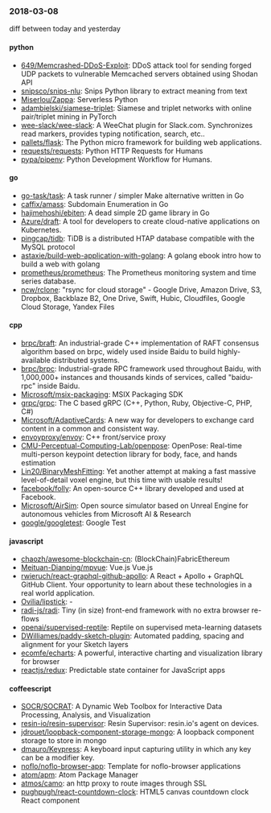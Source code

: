 ### 2018-03-08
diff between today and yesterday

#### python
* [649/Memcrashed-DDoS-Exploit](https://github.com/649/Memcrashed-DDoS-Exploit): DDoS attack tool for sending forged UDP packets to vulnerable Memcached servers obtained using Shodan API
* [snipsco/snips-nlu](https://github.com/snipsco/snips-nlu): Snips Python library to extract meaning from text
* [Miserlou/Zappa](https://github.com/Miserlou/Zappa): Serverless Python
* [adambielski/siamese-triplet](https://github.com/adambielski/siamese-triplet): Siamese and triplet networks with online pair/triplet mining in PyTorch
* [wee-slack/wee-slack](https://github.com/wee-slack/wee-slack): A WeeChat plugin for Slack.com. Synchronizes read markers, provides typing notification, search, etc..
* [pallets/flask](https://github.com/pallets/flask): The Python micro framework for building web applications.
* [requests/requests](https://github.com/requests/requests): Python HTTP Requests for Humans 
* [pypa/pipenv](https://github.com/pypa/pipenv): Python Development Workflow for Humans.

#### go
* [go-task/task](https://github.com/go-task/task): A task runner / simpler Make alternative written in Go
* [caffix/amass](https://github.com/caffix/amass): Subdomain Enumeration in Go
* [hajimehoshi/ebiten](https://github.com/hajimehoshi/ebiten): A dead simple 2D game library in Go
* [Azure/draft](https://github.com/Azure/draft): A tool for developers to create cloud-native applications on Kubernetes.
* [pingcap/tidb](https://github.com/pingcap/tidb): TiDB is a distributed HTAP database compatible with the MySQL protocol
* [astaxie/build-web-application-with-golang](https://github.com/astaxie/build-web-application-with-golang): A golang ebook intro how to build a web with golang
* [prometheus/prometheus](https://github.com/prometheus/prometheus): The Prometheus monitoring system and time series database.
* [ncw/rclone](https://github.com/ncw/rclone): "rsync for cloud storage" - Google Drive, Amazon Drive, S3, Dropbox, Backblaze B2, One Drive, Swift, Hubic, Cloudfiles, Google Cloud Storage, Yandex Files

#### cpp
* [brpc/braft](https://github.com/brpc/braft): An industrial-grade C++ implementation of RAFT consensus algorithm based on brpc, widely used inside Baidu to build highly-available distributed systems.
* [brpc/brpc](https://github.com/brpc/brpc): Industrial-grade RPC framework used throughout Baidu, with 1,000,000+ instances and thousands kinds of services, called "baidu-rpc" inside Baidu.
* [Microsoft/msix-packaging](https://github.com/Microsoft/msix-packaging): MSIX Packaging SDK
* [grpc/grpc](https://github.com/grpc/grpc): The C based gRPC (C++, Python, Ruby, Objective-C, PHP, C#)
* [Microsoft/AdaptiveCards](https://github.com/Microsoft/AdaptiveCards): A new way for developers to exchange card content in a common and consistent way.
* [envoyproxy/envoy](https://github.com/envoyproxy/envoy): C++ front/service proxy
* [CMU-Perceptual-Computing-Lab/openpose](https://github.com/CMU-Perceptual-Computing-Lab/openpose): OpenPose: Real-time multi-person keypoint detection library for body, face, and hands estimation
* [Lin20/BinaryMeshFitting](https://github.com/Lin20/BinaryMeshFitting): Yet another attempt at making a fast massive level-of-detail voxel engine, but this time with usable results!
* [facebook/folly](https://github.com/facebook/folly): An open-source C++ library developed and used at Facebook.
* [Microsoft/AirSim](https://github.com/Microsoft/AirSim): Open source simulator based on Unreal Engine for autonomous vehicles from Microsoft AI & Research
* [google/googletest](https://github.com/google/googletest): Google Test

#### javascript
* [chaozh/awesome-blockchain-cn](https://github.com/chaozh/awesome-blockchain-cn): (BlockChain)FabricEthereum
* [Meituan-Dianping/mpvue](https://github.com/Meituan-Dianping/mpvue):  Vue.js  Vue.js 
* [rwieruch/react-graphql-github-apollo](https://github.com/rwieruch/react-graphql-github-apollo): A React + Apollo + GraphQL GitHub Client. Your opportunity to learn about these technologies in a real world application.
* [Ovilia/lipstick](https://github.com/Ovilia/lipstick):  - 
* [radi-js/radi](https://github.com/radi-js/radi): Tiny (in size) front-end framework with no extra browser re-flows
* [openai/supervised-reptile](https://github.com/openai/supervised-reptile): Reptile on supervised meta-learning datasets
* [DWilliames/paddy-sketch-plugin](https://github.com/DWilliames/paddy-sketch-plugin): Automated padding, spacing and alignment for your Sketch layers
* [ecomfe/echarts](https://github.com/ecomfe/echarts): A powerful, interactive charting and visualization library for browser
* [reactjs/redux](https://github.com/reactjs/redux): Predictable state container for JavaScript apps

#### coffeescript
* [SOCR/SOCRAT](https://github.com/SOCR/SOCRAT): A Dynamic Web Toolbox for Interactive Data Processing, Analysis, and Visualization
* [resin-io/resin-supervisor](https://github.com/resin-io/resin-supervisor): Resin Supervisor: resin.io's agent on devices.
* [jdrouet/loopback-component-storage-mongo](https://github.com/jdrouet/loopback-component-storage-mongo): A loopback component storage to store in mongo
* [dmauro/Keypress](https://github.com/dmauro/Keypress): A keyboard input capturing utility in which any key can be a modifier key.
* [noflo/noflo-browser-app](https://github.com/noflo/noflo-browser-app): Template for noflo-browser applications
* [atom/apm](https://github.com/atom/apm): Atom Package Manager
* [atmos/camo](https://github.com/atmos/camo):  an http proxy to route images through SSL
* [pughpugh/react-countdown-clock](https://github.com/pughpugh/react-countdown-clock): HTML5 canvas countdown clock React component
